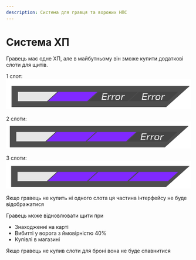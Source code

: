```yaml
---
description: Система для гравця та ворожих НПС
---
```


# Система ХП

Гравець має одне ХП, але в майбутньому він зможе купити додаткові слоти для щитів.

1 слот: ![](<../.gitbook/assets/image (3).png>)

2 слоти: ![](<../.gitbook/assets/image (1).png>)

3 слоти: ![](<../.gitbook/assets/image (2).png>)

Якщо гравець не купить ні одного слота ця частина інтерфейсу не буде відображатися

Гравець може відновлювати щити при&#x20;

* Знаходженні на карті
* Вибитті у ворога з ймовірністю 40%
* Купівлі в магазині

Якщо гравець не купив слоти для броні вона не буде спавнитися
